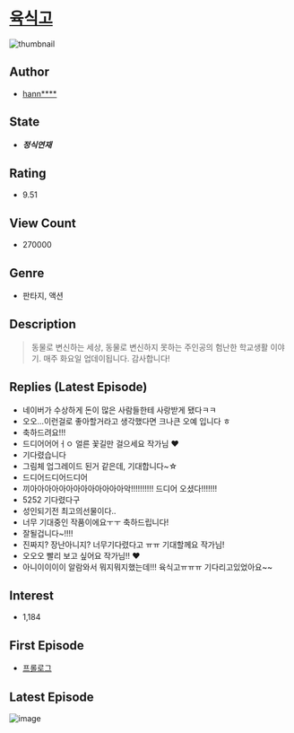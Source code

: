 # [육식고](https://comic.naver.com/bestChallenge/list?titleId=778170)
![thumbnail](https://image-comic.pstatic.net/user_contents_data/challenge_comic/2021/09/30/348686/thumbnail_202x1649fc163bb_fc7c_4033_aecf_28ee1bfcd375_00005241.JPEG)

## Author
- [hann****](https://comic.naver.com/artistTitle?id=348686)

## State
- ***정식연재***

## Rating
- 9.51

## View Count
- 270000

## Genre
- 판타지, 액션

## Description
> 동물로 변신하는 세상, 동물로 변신하지 못하는 주인공의 험난한 학교생활 이야기. 매주 화요일 업데이됩니다. 감사합니다!

## Replies (Latest Episode)
- 네이버가 수상하게 돈이 많은 사람들한테 사랑받게 됐다ㅋㅋ
- 오오...이런걸로 좋아할거라고 생각했다면 크나큰 오예 입니다 ㅎ
- 축하드려요!!!
- 드디어어어ㅓㅇ 얼른 꽃길만 걸으세요 작가님 ❤️
- 기다렸습니다
- 그림체 업그레이드 된거 같은데, 기대합니다~☆
- 드디어드디어드디어
- 끼아아아아아아아아아아아아아악!!!!!!!!!! 드디어 오셨다!!!!!!!
- 5252 기다렸다구
- 성인되기전 최고의선물이다..
- 너무 기대중인 작품이에요ㅜㅜ 축하드립니다!
- 잘될겁니다~!!!!
- 진짜지? 장난아니지? 너무기다렸다고 ㅠㅠ 기대할께요 작가님!
- 오오오 빨리 보고 싶어요 작가님!! ❤️
- 아니이이이이 알람와서 뭐지뭐지했는데!!! 육식고ㅠㅠㅠ 기다리고있었아요~~

## Interest
- 1,184

## First Episode
- [프롤로그](https://comic.naver.com/bestChallenge/detail?titleId=778170&no=1)

## Latest Episode
![image](https://image-comic.pstatic.net/user_contents_data/challenge_comic/2022/12/22/348686/upload_3474353824299431223.jpeg)
